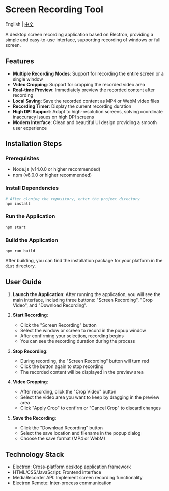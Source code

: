 # Screen Recording Tool

English | [中文](./README.md)

A desktop screen recording application based on Electron, providing a simple and easy-to-use interface, supporting recording of windows or full screen.

## Features

- **Multiple Recording Modes**: Support for recording the entire screen or a single window
- **Video Cropping**: Support for cropping the recorded video area
- **Real-time Preview**: Immediately preview the recorded content after recording
- **Local Saving**: Save the recorded content as MP4 or WebM video files
- **Recording Timer**: Display the current recording duration
- **High DPI Support**: Adapt to high-resolution screens, solving coordinate inaccuracy issues on high DPI screens
- **Modern Interface**: Clean and beautiful UI design providing a smooth user experience

## Installation Steps

### Prerequisites

- Node.js (v14.0.0 or higher recommended)
- npm (v6.0.0 or higher recommended)

### Install Dependencies

```bash
# After cloning the repository, enter the project directory
npm install
```

### Run the Application

```bash
npm start
```

### Build the Application

```bash
npm run build
```

After building, you can find the installation package for your platform in the `dist` directory.

## User Guide

1. **Launch the Application**: After running the application, you will see the main interface, including three buttons: "Screen Recording", "Crop Video", and "Download Recording".

2. **Start Recording**:
   - Click the "Screen Recording" button
   - Select the window or screen to record in the popup window
   - After confirming your selection, recording begins
   - You can see the recording duration during the process

3. **Stop Recording**:
   - During recording, the "Screen Recording" button will turn red
   - Click the button again to stop recording
   - The recorded content will be displayed in the preview area

4. **Video Cropping**:
   - After recording, click the "Crop Video" button
   - Select the video area you want to keep by dragging in the preview area
   - Click "Apply Crop" to confirm or "Cancel Crop" to discard changes

5. **Save the Recording**:
   - Click the "Download Recording" button
   - Select the save location and filename in the popup dialog
   - Choose the save format (MP4 or WebM)

## Technology Stack

- Electron: Cross-platform desktop application framework
- HTML/CSS/JavaScript: Frontend interface
- MediaRecorder API: Implement screen recording functionality
- Electron Remote: Inter-process communication